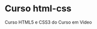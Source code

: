 # Curso html-css
 Curso HTML5 e CSS3 do Curso em Vídeo

 <a href="https://doliveiras-as.github.io/Curso-html-css/exercicios/index.html" Executar site></a>

